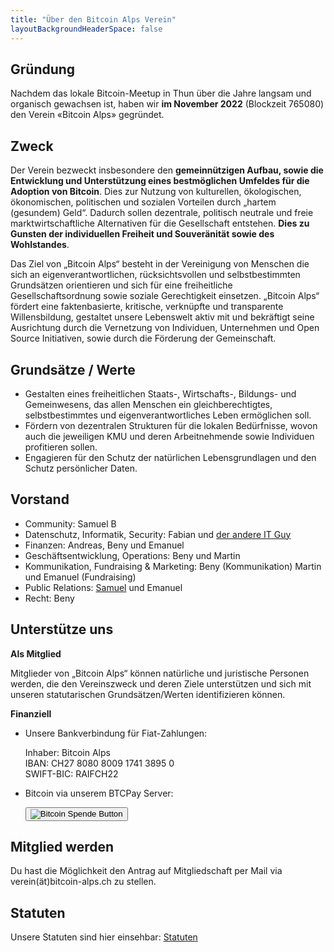 ```yaml
---
title: "Über den Bitcoin Alps Verein"
layoutBackgroundHeaderSpace: false
---
```


## Gründung

Nachdem das lokale Bitcoin-Meetup in Thun über die Jahre langsam und organisch gewachsen ist, haben wir **im November 2022** (Blockzeit 765080) den Verein «Bitcoin Alps» gegründet.

## Zweck

Der Verein bezweckt insbesondere den **gemeinnützigen Aufbau, sowie die Entwicklung und Unterstützung eines bestmöglichen Umfeldes für die Adoption von Bitcoin**. Dies zur Nutzung von kulturellen, ökologischen, ökonomischen, politischen und sozialen Vorteilen durch „hartem (gesundem) Geld“. Dadurch sollen dezentrale, politisch neutrale und freie marktwirtschaftliche Alternativen für die Gesellschaft entstehen. **Dies zu Gunsten der individuellen Freiheit und Souveränität sowie des Wohlstandes**.

Das Ziel von „Bitcoin Alps“ besteht in der Vereinigung von Menschen die sich an eigenverantwortlichen, rücksichtsvollen und selbstbestimmten Grundsätzen orientieren und sich für eine freiheitliche Gesellschaftsordnung sowie soziale Gerechtigkeit einsetzen. „Bitcoin Alps“ fördert eine faktenbasierte, kritische, verknüpfte und transparente Willensbildung, gestaltet unsere Lebenswelt aktiv mit und bekräftigt seine Ausrichtung durch die Vernetzung von Individuen, Unternehmen und Open Source Initiativen, sowie durch die Förderung der Gemeinschaft.

## Grundsätze / Werte

- Gestalten eines freiheitlichen Staats-, Wirtschafts-, Bildungs- und Gemeinwesens, das allen Menschen ein gleichberechtigtes, selbstbestimmtes und eigenverantwortliches Leben ermöglichen soll.
- Fördern von dezentralen Strukturen für die lokalen Bedürfnisse, wovon auch die jeweiligen KMU und deren Arbeitnehmende sowie Individuen profitieren sollen.
- Engagieren für den Schutz der natürlichen Lebensgrundlagen und den Schutz persönlicher Daten.

## Vorstand

- Community: Samuel B
- Datenschutz, Informatik, Security: Fabian und [der andere IT Guy](https://github.com/the-other-it-guy "der andere IT Guy Link")
- Finanzen: Andreas, Beny und Emanuel
- Geschäftsentwicklung, Operations: Beny und Martin
- Kommunikation, Fundraising & Marketing: Beny (Kommunikation) Martin und Emanuel (Fundraising)
- Public Relations: [Samuel](https://twitter.com/samuelkullmann "Samuel Link") und Emanuel
- Recht: Beny

## Unterstütze uns

**Als Mitglied**

Mitglieder von „Bitcoin Alps“ können natürliche und juristische Personen werden, die den Vereinszweck und deren Ziele unterstützen und sich mit unseren statutarischen Grundsätzen/Werten identifizieren können.

**Finanziell**

- Unsere Bankverbindung für Fiat-Zahlungen:

  Inhaber: Bitcoin Alps<br />
  IBAN: CH27 8080 8009 1741 3895 0<br />
  SWIFT-BIC: RAIFCH22

- Bitcoin via unserem BTCPay Server:<form method="POST" action="https://pay.bitcoin-alps.ch/apps/2nZQ6Cw5dBZaDDc9udjNso2SRLMm/pos">
  <input type="hidden" name="redirectUrl" value="https://www.bitcoin-alps.ch/spende_danke" />
  <button type="submit" name="choiceKey" value="bitcoin alps spende"><img src="/img/bitcoin_spenden.svg" alt="Bitcoin Spende Button"></button>
</form>

## Mitglied werden

Du hast die Möglichkeit den Antrag auf Mitgliedschaft per Mail via\
verein(ät)bitcoin-alps.ch zu stellen.

## Statuten

Unsere Statuten sind hier einsehbar: [Statuten](/docs/Statuten_Bitcoin_Alps_V02.00.pdf)
